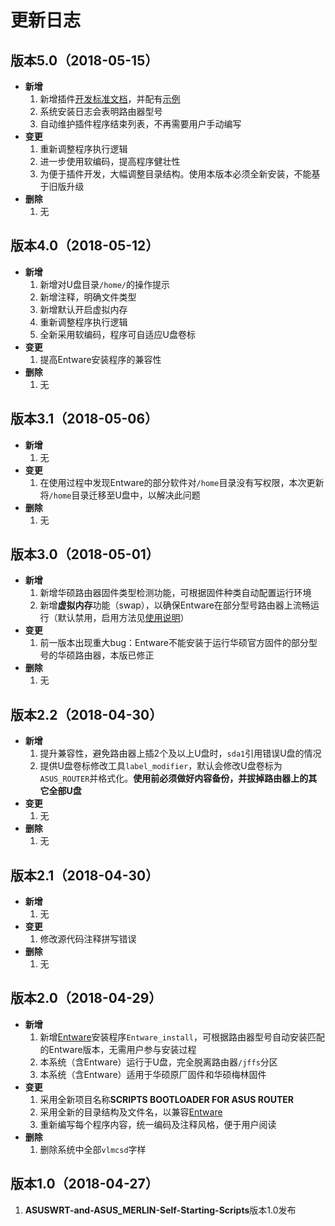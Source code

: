# 更新日志

## 版本5.0（2018-05-15）

- **新增**
  1. 新增插件[开发标准文档](https://github.com/JACK-THINK/SCRIPTS-BOOTLOADER-FOR-ASUS-ROUTER/blob/master/script_bootloader/Instruction_for_Add-on_Development.md)，并配有[示例](https://github.com/JACK-THINK/SCRIPTS-BOOTLOADER-FOR-ASUS-ROUTER/blob/master/script_bootloader/usr/software)
  2. 系统安装日志会表明路由器型号
  3. 自动维护插件程序结束列表，不再需要用户手动编写
- **变更**
  1. 重新调整程序执行逻辑
  2. 进一步使用软编码，提高程序健壮性
  3. 为便于插件开发，大幅调整目录结构。使用本版本必须全新安装，不能基于旧版升级
- **删除**
  1. 无

## 版本4.0（2018-05-12）

- **新增**
  1. 新增对U盘目录`/home/`的操作提示
  2. 新增注释，明确文件类型
  3. 新增默认开启虚拟内存
  4. 重新调整程序执行逻辑
  5. 全新采用软编码，程序可自适应U盘卷标
- **变更**
  1. 提高Entware安装程序的兼容性
- **删除**
  1. 无

## 版本3.1（2018-05-06）

- **新增**
  1. 无
- **变更**
  1. 在使用过程中发现Entware的部分软件对`/home`目录没有写权限，本次更新将`/home`目录迁移至U盘中，以解决此问题
- **删除**
  1. 无

## 版本3.0（2018-05-01）

- **新增**
  1. 新增华硕路由器固件类型检测功能，可根据固件种类自动配置运行环境
  2. 新增**虚拟内存**功能（swap），以确保Entware在部分型号路由器上流畅运行（默认禁用，启用方法见[使用说明](https://github.com/JACK-THINK/SCRIPTS-BOOTLOADER-FOR-ASUS-ROUTER/blob/master/How_to_Use.md)）
- **变更**
  1. 前一版本出现重大bug：Entware不能安装于运行华硕官方固件的部分型号的华硕路由器，本版已修正
- **删除**
  1. 无

## 版本2.2（2018-04-30）

- **新增**
  1. 提升兼容性，避免路由器上插2个及以上U盘时，`sda1`引用错误U盘的情况
  2. 提供U盘卷标修改工具`label_modifier`，默认会修改U盘卷标为`ASUS_ROUTER`并格式化。**使用前必须做好内容备份，并拔掉路由器上的其它全部U盘**
- **变更**
  1. 无
- **删除**
  1. 无

## 版本2.1（2018-04-30）

- **新增**
  1. 无
- **变更**
  1. 修改源代码注释拼写错误
- **删除**
  1. 无

## 版本2.0（2018-04-29）

- **新增**
  1. 新增[Entware](https://github.com/Entware/Entware)安装程序`Entware_install`，可根据路由器型号自动安装匹配的Entware版本，无需用户参与安装过程
  2. 本系统（含Entware）运行于U盘，完全脱离路由器`/jffs`分区
  3. 本系统（含Entware）适用于华硕原厂固件和华硕梅林固件
- **变更**
  1. 采用全新项目名称**SCRIPTS BOOTLOADER FOR ASUS ROUTER**
  2. 采用全新的目录结构及文件名，以兼容[Entware](https://github.com/Entware/Entware)
  3. 重新编写每个程序内容，统一编码及注释风格，便于用户阅读
- **删除**
  1. 删除系统中全部`vlmcsd`字样

## 版本1.0（2018-04-27）

1. **ASUSWRT-and-ASUS_MERLIN-Self-Starting-Scripts**版本1.0发布